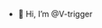 - 👋 Hi, I’m @V-trigger

<!---
V-trigger/V-trigger is a ✨ special ✨ repository because its `README.md` (this file) appears on your GitHub profile.
You can click the Preview link to take a look at your changes.
--->
